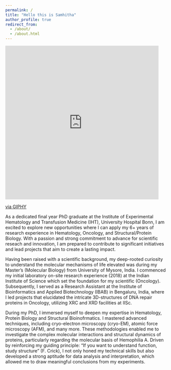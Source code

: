 ```yaml
---
permalink: /
title: "Hello this is Samhitha"
author_profile: true
redirect_from: 
  - /about/
  - /about.html
---
```

<iframe src="https://giphy.com/embed/W4NayTLw25aXUJjZUa" width="480" height="480" style="" frameBorder="0" class="giphy-embed" allowFullScreen></iframe><p><a href="https://giphy.com/gifs/firstwefeast-hot-ones-sabrina-carpenter-talks-nonsense-while-eating-spicy-wings-W4NayTLw25aXUJjZUa">via GIPHY</a></p>
As a dedicated final year PhD graduate at the Institute of Experimental Hematology and Transfusion Medicine (IHT), University Hospital Bonn, I am excited to explore new opportunities where I can apply my 6+ years of research experience in Hematology, Oncology, and Structural/Protein Biology. With a passion and strong commitment to advance for scientific reseach and innovation, I am prepared to contribute to significant initiatives and lead projects that aim to create a lasting impact.

Having been raised with a scientific background, my deep-rooted curiosity to understand the molecular mechanisms of life elevated was during my Master’s (Molecular Biology) from University of Mysore, India. I commenced my initial laboratory on-site research experience (2018) at the Indian Institute of Science which set the foundation for my scientific (Oncology). Subsequently, I served as a Research Assistant at the Institute of Bioinformatics and Applied Biotechnology (IBAB) in Bengaluru, India, where I led projects that elucidated the intricate 3D-structures of DNA repair proteins in Oncology, utilizing XRC and XRD facilities at IISc. 

During my PhD, I immersed myself to deepen my expertise in Hematology, Protein Biology and Structural Bioinofrmatics. I mastered advanced techniques, including cryo-electron microscopy (cryo-EM), atomic force microscopy (AFM), and many more. These methodologies enabled me to investigate the complex molecular interactions and structural dynamics of proteins, particularly regarding the molecular basis of Hemophilia A. Driven by reinforcing my guiding principle: “If you want to understand function, study structure” (F. Crick), I not only honed my technical skills but also developed a strong aptitude for data analysis and interpretation, which allowed me to draw meaningful conclusions from my experiments.
<!-- **Markdown generator** -->


